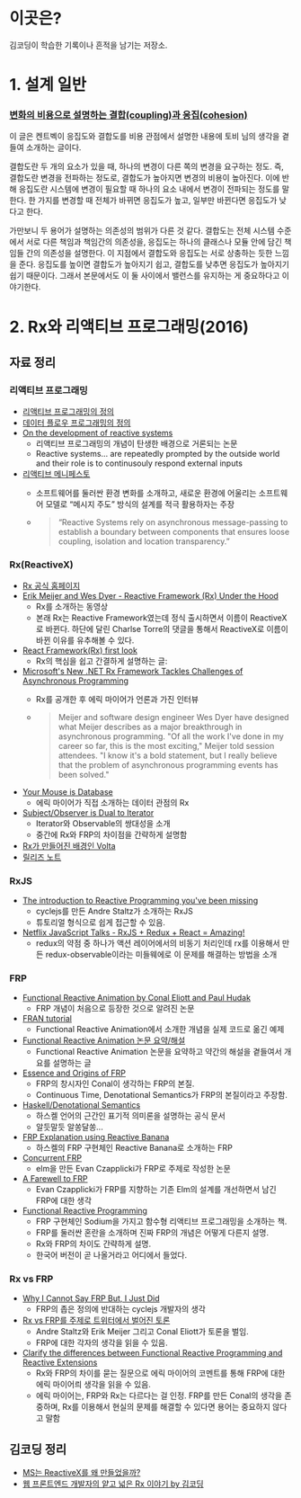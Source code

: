 # 이곳은?

김코딩이 학습한 기록이나 흔적을 남기는 저장소.

# 1. 설계 일반

### [변화의 비용으로 설명하는 결합(coupling)과 응집(cohesion)](http://toby.epril.com/?p=727)

이 글은 켄트벡이 응집도와 결합도를 비용 관점에서 설명한 내용에 토비 님의 생각을 곁들여 소개하는 글이다.

결합도란 두 개의 요소가 있을 때, 하나의 변경이 다른 쪽의 변경을 요구하는 정도. 즉, 결합도란 변경을 전파하는 정도로, 결합도가 높아지면 변경의 비용이 높아진다. 이에 반해 응집도란 시스템에 변경이 필요할 때 하나의 요소 내에서 변경이 전파되는 정도를 말한다. 한 가지를 변경할 때 전체가 바뀌면 응집도가 높고, 일부만 바뀐다면 응집도가 낮다고 한다.

가만보니 두 용어가 설명하는 의존성의 범위가 다른 것 같다. 결합도는 전체 시스템 수준에서 서로 다른 책임과 책임간의 의존성을, 응집도는 하나의 클래스나 모듈 안에 담긴 책임들 간의 의존성을 설명한다. 이 지점에서 결합도와 응집도는 서로 상충하는 듯한 느낌을 준다. 응집도를 높이면 결합도가 높아지기 쉽고, 결합도를 낮추면 응집도가 높아지기 쉽기 때문이다. 그래서 본문에서도 이 둘 사이에서 밸런스를 유지하는 게 중요하다고 이야기한다.

# 2. Rx와 리액티브 프로그래밍(2016)

## 자료 정리

### 리액티브 프로그래밍
- [리액티브 프로그래밍의 정의](https://en.wikipedia.org/wiki/Reactive_programming)
- [데이터 플로우 프로그래밍의 정의](https://en.wikipedia.org/wiki/Dataflow_programming)
- [On the development of reactive systems](http://dl.acm.org/citation.cfm?id=101990)
	- 리액티브 프로그래밍의 개념이 탄생한 배경으로 거론되는 논문
	- Reactive systems… are repeatedly prompted by the outside world and their role is to continusouly respond external inputs
- [리액티브 메니페스토](http://www.reactivemanifesto.org/)
	- 소프트웨어를 둘러싼 환경 변화를 소개하고, 새로운 환경에 어울리는 소프트웨어 모델로 “메시지 주도” 방식의 설계를 적극 활용하자는 주장

	- > “Reactive Systems rely on asynchronous message-passing to establish a boundary between components that ensures loose coupling, isolation and location transparency.”

### Rx(ReactiveX)

- [Rx 공식 홈페이지](http://reactivex.io/intro.html)
- [Erik Meijer and Wes Dyer - Reactive Framework (Rx) Under the Hood](https://channel9.msdn.com/Shows/Going+Deep/E2E-Erik-Meijer-and-Wes-Dyer-Reactive-Framework-Rx-Under-the-Hood-1-of-2)
    * Rx를 소개하는 동영상
    * 본래 Rx는 Reactive Framework였는데 정식 출시하면서 이름이 ReactiveX로 바뀐다. 하단에 달린 Charlse Torre의 댓글을 통해서 ReactiveX로 이름이 바뀐 이유를 유추해볼 수 있다.
- [React Framework(Rx) first look](http://www.minddriven.de/index.php/technology/dot-net/reactive-framework-rx-first-look)
    * Rx의 핵심을 쉽고 간결하게 설명하는 글: 
- [Microsoft's New .NET Rx Framework Tackles Challenges of Asynchronous Programming](https://campustechnology.com/articles/2009/08/10/microsofts-new-.net-rx-framework-tackles-challenges-of-asynchronous-programming.aspx)
	- Rx를 공개한 후 에릭 마이어가 언론과 가진 인터뷰

	- > Meijer and software design engineer Wes Dyer have designed what Meijer describes as a major breakthrough in asynchronous programming. "Of all the work I've done in my career so far, this is the most exciting," Meijer told session attendees. "I know it's a bold statement, but I really believe that the problem of asynchronous programming events has been solved."
- [Your Mouse is Database](http://queue.acm.org/detail.cfm?id=2169076)
    * 에릭 마이어가 직접 소개하는 데이터 관점의 Rx
- [Subject/Observer is Dual to Iterator](http://csl.stanford.edu/~christos/pldi2010.fit/meijer.duality.pdf)
    * Iterator와 Observable의 쌍대성을 소개
    * 중간에 Rx와 FRP의 차이점을 간략하게 설명함
- [Rx가 만들어진 배경인 Volta](http://www.zdnet.com/article/microsoft-architect-compares-volta-and-googles-gwt/)
- [릴리즈 노트](https://blogs.msdn.microsoft.com/rxteam/2010/10/28/release-notes/)


### RxJS
- [The introduction to Reactive Programming you've been missing](https://gist.github.com/staltz/868e7e9bc2a7b8c1f754)
	- cyclejs를 만든 Andre Staltz가 소개하는 RxJS
	- 튜토리얼 형식으로 쉽게 접근할 수 있음.
- [Netflix JavaScript Talks - RxJS + Redux + React = Amazing!](https://www.youtube.com/watch?v=AslncyG8whg)
	- redux의 약점 중 하나가 액션 레이어에서의 비동기 처리인데 rx를 이용해서 만든 redux-observable이라는 미들웨에로 이 문제를 해결하는 방법을 소개


### FRP

* [Functional Reactive Animation by Conal Eliott and Paul Hudak](http://conal.net/papers/icfp97/)
    * FRP 개념이 처음으로 등장한 것으로 알려진 논문
* [FRAN tutorial](http://conal.net/fran/tutorial.htm)
    * Functional Reactive Animation에서 소개한 개념을 실제 코드로 옮긴 예제
* [Functional Reactive Animation 논문 요약/해설](https://blog.acolyer.org/2015/12/07/fran/)
    * Functional Reactive Animation 논문을 요약하고 약간의 해설을 곁들여서 개요를 설명하는 글
* [Essence and Origins of FRP](https://github.com/conal/talk-2015-essence-and-origins-of-frp)
    * FRP의 창시자인 Conal이 생각하는 FRP의 본질.
    * Continuous Time, Denotational Semantics가 FRP의 본질이라고 주장함.
* [Haskell/Denotational Semantics](https://en.wikibooks.org/wiki/Haskell/Denotational_semantics)
    * 하스켈 언어의 근간인 표기적 의미론을 설명하는 공식 문서
    * 알듯말듯 알쏭달쏭...
* [FRP Explanation using Reactive Banana](https://wiki.haskell.org/FRP_explanation_using_reactive-banana)
    * 하스켈의 FRP 구현체인 Reactive Banana로 소개하는 FRP
* [Concurrent FRP](http://elm-lang.org/papers/concurrent-frp.pdf)
    * elm을 만든 Evan Czapplicki가 FRP로 주제로 작성한 논문
* [A Farewell to FRP](http://elm-lang.org/blog/farewell-to-frp)
    * Evan Czapplicki가 FRP를 지향하는 기존 Elm의 설계를 개선하면서 남긴 FRP에 대한  생각
* [Functional Reactive Programming](https://www.manning.com/books/functional-reactive-programming)
    * FRP 구현체인 Sodium을 가지고 함수형 리액티브 프로그래밍을 소개하는 책.
    * FRP를 둘러싼 혼란을 소개하며 진짜 FRP의 개념은 어떻게 다른지 설명. 
    * Rx와 FRP의 차이도 간략하게 설명.
    * 한국어 버전이 곧 나올거라고 어디에서 들었다.

### Rx vs FRP

* [Why I Cannot Say FRP But, I Just Did](https://medium.com/@andrestaltz/why-i-cannot-say-frp-but-i-just-did-d5ffaa23973b#.qjt799iso)
    * FRP의 좁은 정의에 반대하는 cyclejs 개발자의 생각
* [Rx vs FRP를 주제로 트위터에서 벌어진 토론](https://twitter.com/ReactiveX/status/483625917491970048)
    * Andre Staltz와 Erik Meijer 그리고 Conal Eliott가 토론을 벌임.
    * FRP에 대한 각자의 생각을 읽을 수 있음.
* [Clarify the differences between Functional Reactive Programming and Reactive Extensions](https://github.com/ReactiveX/reactivex.github.io/issues/130)
	- Rx와 FRP의 차이를 묻는 질문으로 에릭 마이어의 코멘트를 통해 FRP에 대한 에릭 마이어릐 생각을 읽을 수 있음. 
	- 에릭 마이어는, FRP와 Rx는 다르다는 걸 인정. FRP를 만든 Conal의 생각을 존중하며, Rx를 이용해서 현실의 문제를 해결할 수 있다면 용어는 중요하지 않다고 말함

## 김코딩 정리
- [MS는 ReactiveX를 왜 만들었을까?](http://huns.me/development/2051)
- [웹 프론트엔드 개발자의 얕고 넓은 Rx 이야기 by 김코딩](http://www.slideshare.net/jeokrang/rx-70197043)


